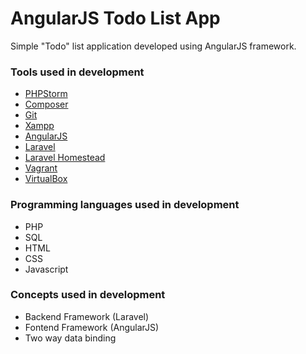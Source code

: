 # AngularJS Todo List App #

Simple "Todo" list application developed using AngularJS framework.

### Tools used in development ###

* [PHPStorm](https://www.jetbrains.com/phpstorm/)
* [Composer](https://getcomposer.org/)
* [Git](http://git-scm.com/downloads)
* [Xampp](https://www.apachefriends.org/index.html)
* [AngularJS](https://angularjs.org/)
* [Laravel](http://laravel.com/)
* [Laravel Homestead](https://github.com/laravel/homestead)
* [Vagrant](https://www.vagrantup.com/)
* [VirtualBox](https://www.virtualbox.org/)

### Programming languages used in development ###

* PHP
* SQL
* HTML
* CSS
* Javascript

### Concepts used in development ###

* Backend Framework (Laravel)
* Fontend Framework (AngularJS)
* Two way data binding

